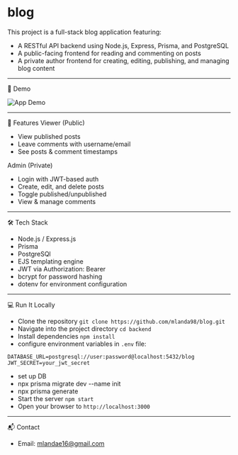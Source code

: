 # blog

This project is a full-stack blog application featuring:
  - A RESTful API backend using Node.js, Express, Prisma, and PostgreSQL
  - A public-facing frontend for reading and commenting on posts
  - A private author frontend for creating, editing, publishing, and managing blog content

---

🚀 Demo

 ![App Demo](dem.gif)

---

📌 Features
Viewer (Public)
- View published posts
- Leave comments with username/email
- See posts & comment timestamps

Admin (Private)
- Login with JWT-based auth
- Create, edit, and delete posts
- Toggle published/unpublished
- View & manage comments
---

🛠️ Tech Stack
- Node.js / Express.js
- Prisma 
- PostgreSQl
- EJS templating engine
- JWT via Authorization: Bearer <token>
- bcrypt for password hashing
- dotenv for environment configuration

---

💻 Run It Locally
- Clone the repository
  `git clone https://github.com/mlanda98/blog.git`
- Navigate into the project directory
  `cd backend`
- Install dependencies
  `npm install`
- configure environment variables in `.env` file:

```
DATABASE_URL=postgresql://user:password@localhost:5432/blog
JWT_SECRET=your_jwt_secret

```
- set up DB
- npx prisma migrate dev --name init
- npx prisma generate 
- Start the server
  `npm start`
- Open your browser to `http://localhost:3000`

---

📬 Contact
- Email: mlandae16@gmail.com
